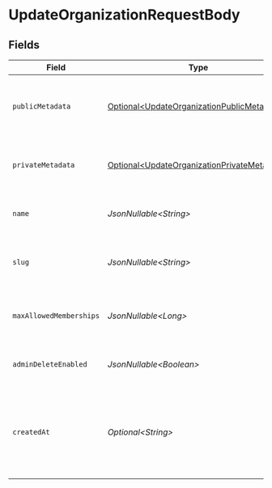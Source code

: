 # UpdateOrganizationRequestBody


## Fields

| Field                                                                                                                           | Type                                                                                                                            | Required                                                                                                                        | Description                                                                                                                     |
| ------------------------------------------------------------------------------------------------------------------------------- | ------------------------------------------------------------------------------------------------------------------------------- | ------------------------------------------------------------------------------------------------------------------------------- | ------------------------------------------------------------------------------------------------------------------------------- |
| `publicMetadata`                                                                                                                | [Optional\<UpdateOrganizationPublicMetadata>](../../models/operations/UpdateOrganizationPublicMetadata.md)                      | :heavy_minus_sign:                                                                                                              | Metadata saved on the organization, that is visible to both your frontend and backend.                                          |
| `privateMetadata`                                                                                                               | [Optional\<UpdateOrganizationPrivateMetadata>](../../models/operations/UpdateOrganizationPrivateMetadata.md)                    | :heavy_minus_sign:                                                                                                              | Metadata saved on the organization that is only visible to your backend.                                                        |
| `name`                                                                                                                          | *JsonNullable\<String>*                                                                                                         | :heavy_minus_sign:                                                                                                              | The new name of the organization.<br/>May not contain URLs or HTML.                                                             |
| `slug`                                                                                                                          | *JsonNullable\<String>*                                                                                                         | :heavy_minus_sign:                                                                                                              | The new slug of the organization, which needs to be unique in the instance                                                      |
| `maxAllowedMemberships`                                                                                                         | *JsonNullable\<Long>*                                                                                                           | :heavy_minus_sign:                                                                                                              | The maximum number of memberships allowed for this organization                                                                 |
| `adminDeleteEnabled`                                                                                                            | *JsonNullable\<Boolean>*                                                                                                        | :heavy_minus_sign:                                                                                                              | If true, an admin can delete this organization with the Frontend API.                                                           |
| `createdAt`                                                                                                                     | *Optional\<String>*                                                                                                             | :heavy_minus_sign:                                                                                                              | A custom date/time denoting _when_ the organization was created, specified in RFC3339 format (e.g. `2012-10-20T07:15:20.902Z`). |
